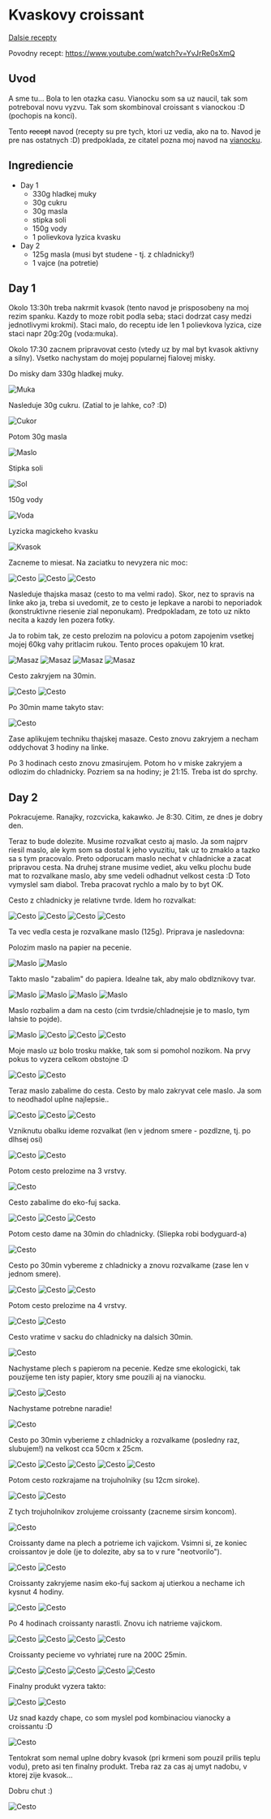 # Kvaskovy croissant

[Dalsie recepty](README.md)

Povodny recept: https://www.youtube.com/watch?v=YvJrRe0sXmQ

## Uvod

A sme tu... Bola to len otazka casu. Vianocku som sa uz naucil, tak som potreboval novu vyzvu. Tak som skombinoval croissant s vianockou :D (pochopis na konci).

Tento ~~recept~~ navod (recepty su pre tych, ktori uz vedia, ako na to. Navod je pre nas ostatnych :D) predpoklada, ze citatel pozna moj navod na [vianocku](vianocka.md).

## Ingrediencie

* Day 1
    * 330g hladkej muky
    * 30g cukru
    * 30g masla
    * stipka soli
    * 150g vody
    * 1 polievkova lyzica kvasku
* Day 2
    * 125g masla (musi byt studene - tj. z chladnicky!)
    * 1 vajce (na potretie)

## Day 1

Okolo 13:30h treba nakrmit kvasok (tento navod je prisposobeny na moj rezim spanku. Kazdy to moze robit podla seba; staci dodrzat casy medzi jednotlivymi krokmi). Staci malo, do receptu ide len 1 polievkova lyzica, cize staci napr 20g:20g (voda:muka).

Okolo 17:30 zacnem pripravovat cesto (vtedy uz by mal byt kvasok aktivny a silny). Vsetko nachystam do mojej popularnej fialovej misky.

Do misky dam 330g hladkej muky.

![Muka](croissant/croissant_1.jpg)

Nasleduje 30g cukru. (Zatial to je lahke, co? :D)

![Cukor](croissant/croissant_2.jpg)

Potom 30g masla

![Maslo](croissant/croissant_3.jpg)

Stipka soli

![Sol](vianocka/vianocka_20.jpg)

150g vody

![Voda](croissant/croissant_4.jpg)

Lyzicka magickeho kvasku

![Kvasok](croissant/croissant_5.jpg)

Zacneme to miesat. Na zaciatku to nevyzera nic moc:

![Cesto](croissant/croissant_6.jpg)
![Cesto](croissant/croissant_7.jpg)
![Cesto](croissant/croissant_8.jpg)

Nasleduje thajska masaz (cesto to ma velmi rado). Skor, nez to spravis na linke ako ja, treba si uvedomit, ze to cesto je lepkave a narobi to neporiadok (konstruktivne riesenie zial neponukam). Predpokladam, ze toto uz nikto necita a kazdy len pozera fotky.

Ja to robim tak, ze cesto prelozim na polovicu a potom zapojenim vsetkej mojej 60kg vahy pritlacim rukou. Tento proces opakujem 10 krat.

![Masaz](croissant/croissant_9.jpg)
![Masaz](croissant/croissant_10.jpg)
![Masaz](croissant/croissant_11.jpg)
![Masaz](croissant/croissant_12.jpg)

Cesto zakryjem na 30min.

![Cesto](croissant/croissant_13.jpg)
![Cesto](croissant/croissant_14.jpg)

Po 30min mame takyto stav:

![Cesto](croissant/croissant_15.jpg)

Zase aplikujem techniku thajskej masaze. Cesto znovu zakryjem a necham oddychovat 3 hodiny na linke.

Po 3 hodinach cesto znovu zmasirujem. Potom ho v miske zakryjem a odlozim do chladnicky. Pozriem sa na hodiny; je 21:15. Treba ist do sprchy.

## Day 2

Pokracujeme. Ranajky, rozcvicka, kakawko. Je 8:30. Citim, ze dnes je dobry den.

Teraz to bude dolezite. Musime rozvalkat cesto aj maslo. Ja som najprv riesil maslo, ale kym som sa dostal k jeho vyuzitiu, tak uz to zmaklo a tazko sa s tym pracovalo. Preto odporucam maslo nechat v chladnicke a zacat pripravou cesta. Na druhej strane musime vediet, aku velku plochu bude mat to rozvalkane maslo, aby sme vedeli odhadnut velkost cesta :D Toto vymyslel sam diabol. Treba pracovat rychlo a malo by to byt OK.

Cesto z chladnicky je relativne tvrde. Idem ho rozvalkat:

![Cesto](croissant/croissant_24.jpg)
![Cesto](croissant/croissant_25.jpg)
![Cesto](croissant/croissant_26.jpg)
![Cesto](croissant/croissant_27.jpg)

Ta vec vedla cesta je rozvalkane maslo (125g). Priprava je nasledovna:

Polozim maslo na papier na pecenie.

![Maslo](croissant/croissant_16.jpg)
![Maslo](croissant/croissant_18.jpg)

Takto maslo "zabalim" do papiera. Idealne tak, aby malo obdlznikovy tvar.

![Maslo](croissant/croissant_20.jpg)
![Maslo](croissant/croissant_21.jpg)
![Maslo](croissant/croissant_22.jpg)
![Maslo](croissant/croissant_23.jpg)

Maslo rozbalim a dam na cesto (cim tvrdsie/chladnejsie je to maslo, tym lahsie to pojde).

![Maslo](croissant/croissant_28.jpg)
![Cesto](croissant/croissant_26.jpg)
![Cesto](croissant/croissant_29.jpg)
![Cesto](croissant/croissant_30.jpg)

Moje maslo uz bolo trosku makke, tak som si pomohol nozikom. Na prvy pokus to vyzera celkom obstojne :D

![Cesto](croissant/croissant_31.jpg)
![Cesto](croissant/croissant_32.jpg)

Teraz maslo zabalime do cesta. Cesto by malo zakryvat cele maslo. Ja som to neodhadol uplne najlepsie..

![Cesto](croissant/croissant_33.jpg)
![Cesto](croissant/croissant_34.jpg)
![Cesto](croissant/croissant_35.jpg)

Vzniknutu obalku ideme rozvalkat (len v jednom smere - pozdlzne, tj. po dlhsej osi)

![Cesto](croissant/croissant_36.jpg)
![Cesto](croissant/croissant_37.jpg)

Potom cesto prelozime na 3 vrstvy.

![Cesto](croissant/croissant_38.jpg)

Cesto zabalime do eko-fuj sacka.

![Cesto](croissant/croissant_39.jpg)
![Cesto](croissant/croissant_40.jpg)
![Cesto](croissant/croissant_41.jpg)

Potom cesto dame na 30min do chladnicky. (Sliepka robi bodyguard-a)

![Cesto](croissant/croissant_42.jpg)

Cesto po 30min vybereme z chladnicky a znovu rozvalkame (zase len v jednom smere).

![Cesto](croissant/croissant_44.jpg)
![Cesto](croissant/croissant_45.jpg)
![Cesto](croissant/croissant_46.jpg)

Potom cesto prelozime na 4 vrstvy.

![Cesto](croissant/croissant_47.jpg)
![Cesto](croissant/croissant_48.jpg)

Cesto vratime v sacku do chladnicky na dalsich 30min.

![Cesto](croissant/croissant_49.jpg)

Nachystame plech s papierom na pecenie. Kedze sme ekologicki, tak pouzijeme ten isty papier, ktory sme pouzili aj na vianocku.

![Cesto](croissant/croissant_50.jpg)
![Cesto](croissant/croissant_51.jpg)

Nachystame potrebne naradie!

![Cesto](croissant/croissant_52.jpg)

Cesto po 30min vyberieme z chladnicky a rozvalkame (posledny raz, slubujem!) na velkost cca 50cm x 25cm.

![Cesto](croissant/croissant_53.jpg)
![Cesto](croissant/croissant_54.jpg)
![Cesto](croissant/croissant_55.jpg)
![Cesto](croissant/croissant_56.jpg)
![Cesto](croissant/croissant_57.jpg)

Potom cesto rozkrajame na trojuholniky (su 12cm siroke).

![Cesto](croissant/croissant_58.jpg)
![Cesto](croissant/croissant_59.jpg)

Z tych trojuholnikov zrolujeme croissanty (zacneme sirsim koncom).

![Cesto](croissant/croissant_60.jpg)

Croissanty dame na plech a potrieme ich vajickom. Vsimni si, ze koniec croissantov je dole (je to dolezite, aby sa to v rure "neotvorilo").

![Cesto](croissant/croissant_61.jpg)
![Cesto](croissant/croissant_62.jpg)

Croissanty zakryjeme nasim eko-fuj sackom aj utierkou a nechame ich kysnut 4 hodiny.

![Cesto](croissant/croissant_63.jpg)
![Cesto](croissant/croissant_64.jpg)

Po 4 hodinach croissanty narastli. Znovu ich natrieme vajickom.

![Cesto](croissant/croissant_78.jpg)
![Cesto](croissant/croissant_79.jpg)
![Cesto](croissant/croissant_80.jpg)
![Cesto](croissant/croissant_81.jpg)

Croissanty pecieme vo vyhriatej rure na 200C 25min.

![Cesto](croissant/croissant_82.jpg)
![Cesto](croissant/croissant_83.jpg)
![Cesto](croissant/croissant_84.jpg)
![Cesto](croissant/croissant_85.jpg)
![Cesto](croissant/croissant_86.jpg)

Finalny produkt vyzera takto:

![Cesto](croissant/croissant_87.jpg)
![Cesto](croissant/croissant_88.jpg)

Uz snad kazdy chape, co som myslel pod kombinaciou vianocky a croissantu :D

![Cesto](croissant/croissant_89.jpg)

Tentokrat som nemal uplne dobry kvasok (pri krmeni som pouzil prilis teplu vodu), preto asi ten finalny produkt. Treba raz za cas aj umyt nadobu, v ktorej zije kvasok...

Dobru chut :)

![Cesto](croissant/croissant_90.jpg)
